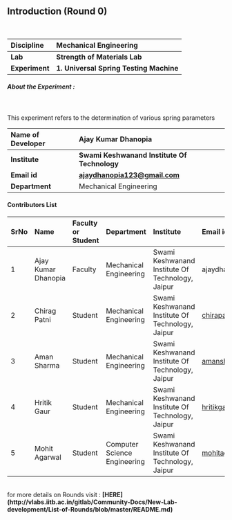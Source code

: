 ## Introduction (Round 0)
<br>

<b>Discipline | <b>Mechanical Engineering 
:--|:--|
<b> Lab | <b> Strength of Materials Lab
<b> Experiment|     <b> 1. Universal Spring Testing Machine

<h5> About the Experiment : </h5> <br>

This experiment refers to the determination of various spring parameters

<b>Name of Developer | <b> Ajay Kumar Dhanopia
:--|:--|
<b> Institute | <b> Swami Keshwanand Institute Of Technology
<b> Email id|     <b> ajaydhanopia123@gmail.com
<b> Department | Mechanical Engineering

#### Contributors List

SrNo | Name | Faculty or Student | Department| Institute | Email id
:--|:--|:--|:--|:--|:--|
1 | Ajay Kumar Dhanopia | Faculty | Mechanical Engineering | Swami Keshwanand Institute Of Technology, Jaipur | ajaydhanopia123.com
2 | Chirag Patni | Student | Mechanical Engineering | Swami Keshwanand Institute Of Technology, Jaipur |chirapatni231@gmail.com
3 | Aman Sharma | Student | Mechanical Engineering | Swami Keshwanand Institute Of Technology, Jaipur |amansharma3122@gmail.com
4 | Hritik Gaur | Student | Mechanical Engineering |Swami Keshwanand Institute Of Technology, Jaipur| hritikgaur4@gmail.com
5| Mohit Agarwal| Student | Computer Science Engineering | Swami Keshwanand Institute Of Technology, Jaipur |mohitagarwal1432@gmail.com


<br>
for more details on Rounds visit : <b> [HERE](http://vlabs.iitb.ac.in/gitlab/Community-Docs/New-Lab-development/List-of-Rounds/blob/master/README.md) </b>
